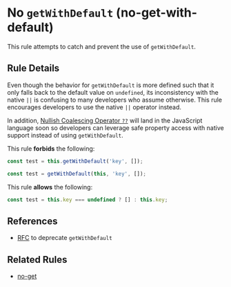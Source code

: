 # No `getWithDefault` (no-get-with-default)

This rule attempts to catch and prevent the use of `getWithDefault`.

## Rule Details

Even though the behavior for `getWithDefault` is more defined such that it only falls back to the default value on `undefined`,
its inconsistency with the native `||` is confusing to many developers who assume otherwise. This rule encourages developers to use
the native `||` operator instead.

In addition, [Nullish Coalescing Operator `??`](https://github.com/tc39/proposal-nullish-coalescing) will land in the JavaScript language soon so developers can leverage safe property access with native support instead of using `getWithDefault`.

This rule **forbids** the following:

```js
const test = this.getWithDefault('key', []);
```

```js
const test = getWithDefault(this, 'key', []);
```

This rule **allows** the following:

```js
const test = this.key === undefined ? [] : this.key;
```

## References

- [RFC](https://github.com/emberjs/rfcs/pull/554/) to deprecate `getWithDefault`

## Related Rules

- [no-get](https://github.com/ember-cli/eslint-plugin-ember/blob/master/docs/rules/no-get.md)
